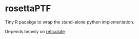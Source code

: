 # rosettaPTF

Tiny R pacakge to wrap the stand-alone python implementation.

Depends heavily on [reticulate](https://rstudio.github.io/reticulate/articles/package.html)




